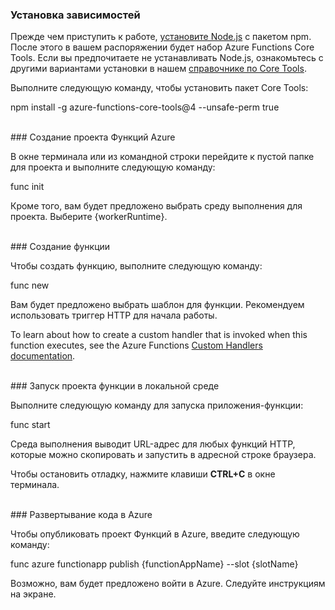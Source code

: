 ### <a name="install-dependencies"></a>Установка зависимостей

Прежде чем приступить к работе, <a href="https://go.microsoft.com/fwlink/?linkid=2016195" target="_blank">установите Node.js</a> с пакетом npm. После этого в вашем распоряжении будет набор Azure Functions Core Tools. Если вы предпочитаете не устанавливать Node.js, ознакомьтесь с другими вариантами установки в нашем <a href="https://go.microsoft.com/fwlink/?linkid=2016192" target="_blank">справочнике по Core Tools</a>.

Выполните следующую команду, чтобы установить пакет Core Tools:

<MarkdownHighlighter>npm install -g azure-functions-core-tools@4 --unsafe-perm true</MarkdownHighlighter>

<br/>
### <a name="create-an-azure-functions-project"></a>Создание проекта Функций Azure

В окне терминала или из командной строки перейдите к пустой папке для проекта и выполните следующую команду:

<MarkdownHighlighter>func init</MarkdownHighlighter>

Кроме того, вам будет предложено выбрать среду выполнения для проекта. Выберите {workerRuntime}.

<br/>
### <a name="create-a-function"></a>Создание функции

Чтобы создать функцию, выполните следующую команду:

<MarkdownHighlighter>func new</MarkdownHighlighter>

Вам будет предложено выбрать шаблон для функции. Рекомендуем использовать триггер HTTP для начала работы.

<StackInstructions customStack={true}>To learn about how to create a custom handler that is invoked when this function executes, see the Azure Functions <a href="https://go.microsoft.com/fwlink/?linkid=2138621" target="_blank">Custom Handlers documentation</a>.</StackInstructions>

<br/>
### <a name="run-your-function-project-locally"></a>Запуск проекта функции в локальной среде

Выполните следующую команду для запуска приложения-функции:

<MarkdownHighlighter>func start</MarkdownHighlighter>

Среда выполнения выводит URL-адрес для любых функций HTTP, которые можно скопировать и запустить в адресной строке браузера.

Чтобы остановить отладку, нажмите клавиши **CTRL+C** в окне терминала.

<br/>
### <a name="deploy-your-code-to-azure"></a>Развертывание кода в Azure

Чтобы опубликовать проект Функций в Azure, введите следующую команду:

<MarkdownHighlighter slot={false}>func azure functionapp publish {functionAppName} <SlotComponent>--slot {slotName}</SlotComponent></MarkdownHighlighter>

Возможно, вам будет предложено войти в Azure. Следуйте инструкциям на экране.
